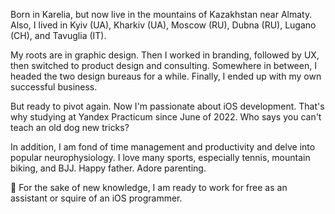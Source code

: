 Born in Karelia, but now live in the mountains of Kazakhstan near Almaty. Also, I lived in Kyiv (UA), Kharkiv (UA), Moscow (RU), Dubna (RU), Lugano (CH), and Tavuglia (IT). 

My roots are in graphic design. Then I worked in branding, followed by UX, then switched to product design and consulting. Somewhere in between, I headed the two design bureaus for a while. Finally, I ended up with my own successful business. 

But ready to pivot again. Now I'm passionate about iOS development. That's why studying at Yandex Practicum since June of 2022. Who says you can't teach an old dog new tricks?

In addition, I am fond of time management and productivity and delve into popular neurophysiology. I love many sports, especially tennis, mountain biking, and BJJ. Happy father. Adore parenting.

👋 For the sake of new knowledge, I am ready to work for free as an assistant or squire of an iOS programmer.

<!---
maxim-papier/maxim-papier is a ✨ special ✨ repository because its `README.md` (this file) appears on your GitHub profile.
You can click the Preview link to take a look at your changes.
--->
